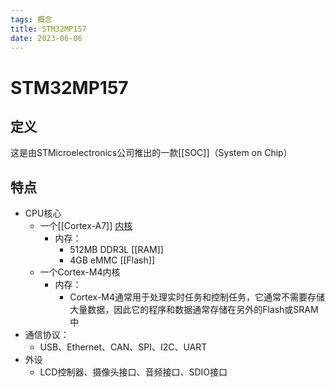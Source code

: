 ```yaml
---
tags: 概念
title: STM32MP157
date: 2023-06-06
---
```


# STM32MP157

## 定义

这是由STMicroelectronics公司推出的一款[[SOC]]（System on Chip）

## 特点

- CPU核心
	- 一个[[Cortex-A7]] [内核](ARM内核.md)
		- 内存：
			- 512MB DDR3L [[RAM]]
			- 4GB eMMC [[Flash]]
	- 一个Cortex-M4内核
		- 内存：
			- Cortex-M4通常用于处理实时任务和控制任务，它通常不需要存储大量数据，因此它的程序和数据通常存储在另外的Flash或SRAM中
- 通信协议：
	- USB、Ethernet、CAN、SPI、I2C、UART
- 外设
	- LCD控制器、摄像头接口、音频接口、SDIO接口